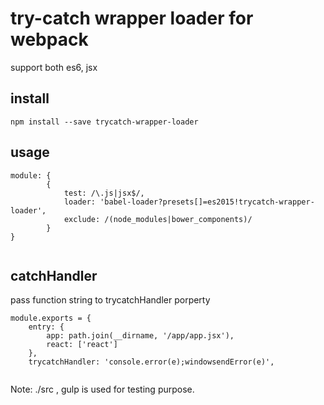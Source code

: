 # try-catch wrapper loader for webpack

support both es6, jsx

## install
```
npm install --save trycatch-wrapper-loader
```

## usage
```
module: {
		{ 
			test: /\.js|jsx$/, 
			loader: 'babel-loader?presets[]=es2015!trycatch-wrapper-loader', 
			exclude: /(node_modules|bower_components)/ 
		}
}
		
```

## catchHandler

pass function string to trycatchHandler porperty

```
module.exports = {
	entry: {
		app: path.join(__dirname, '/app/app.jsx'),
		react: ['react']
	},
	trycatchHandler: 'console.error(e);windowsendError(e)',
		
```

Note: ./src , gulp is used for testing purpose.

